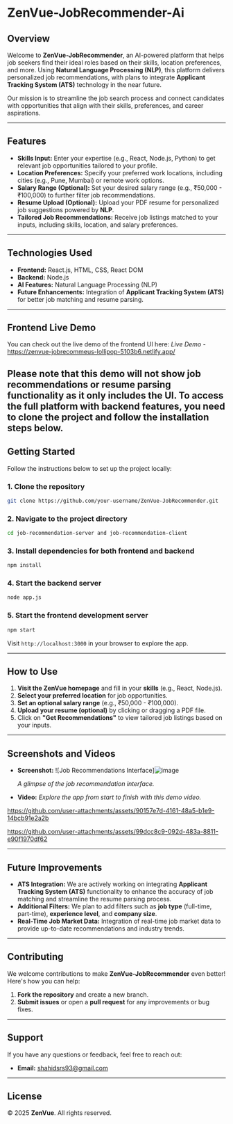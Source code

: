 # ZenVue-JobRecommender-Ai

## Overview
Welcome to **ZenVue-JobRecommender**, an AI-powered platform that helps job seekers find their ideal roles based on their skills, location preferences, and more. Using **Natural Language Processing (NLP)**, this platform delivers personalized job recommendations, with plans to integrate **Applicant Tracking System (ATS)** technology in the near future.

Our mission is to streamline the job search process and connect candidates with opportunities that align with their skills, preferences, and career aspirations.

---

## Features

- **Skills Input:** Enter your expertise (e.g., React, Node.js, Python) to get relevant job opportunities tailored to your profile.
- **Location Preferences:** Specify your preferred work locations, including cities (e.g., Pune, Mumbai) or remote work options.
- **Salary Range (Optional):** Set your desired salary range (e.g., ₹50,000 - ₹100,000) to further filter job recommendations.
- **Resume Upload (Optional):** Upload your PDF resume for personalized job suggestions powered by **NLP**.
- **Tailored Job Recommendations:** Receive job listings matched to your inputs, including skills, location, and salary preferences.

---

## Technologies Used

- **Frontend:** React.js, HTML, CSS, React DOM
- **Backend:** Node.js
- **AI Features:** Natural Language Processing (NLP)
- **Future Enhancements:** Integration of **Applicant Tracking System (ATS)** for better job matching and resume parsing.

---
## Frontend Live Demo
You can check out the live demo of the frontend UI here:
_Live Demo_ - https://zenvue-jobrecommeus-lollipop-5103b6.netlify.app/

**Please note that this demo will not show job recommendations or resume parsing functionality as it only includes the UI. To access the full platform with backend features, you need to clone the project and follow the installation steps below.**
---

## Getting Started

Follow the instructions below to set up the project locally:

### 1. Clone the repository
```bash
git clone https://github.com/your-username/ZenVue-JobRecommender.git
```

### 2. Navigate to the project directory
```bash
cd job-recommendation-server and job-recommendation-client
```

### 3. Install dependencies for both frontend and backend
```bash
npm install
```

### 4. Start the backend server
```bash
node app.js
```

### 5. Start the frontend development server
```bash
npm start
```

Visit `http://localhost:3000` in your browser to explore the app.

---

## How to Use

1. **Visit the ZenVue homepage** and fill in your **skills** (e.g., React, Node.js).
2. **Select your preferred location** for job opportunities.
3. **Set an optional salary range** (e.g., ₹50,000 - ₹100,000).
4. **Upload your resume (optional)** by clicking or dragging a PDF file.
5. Click on **"Get Recommendations"** to view tailored job listings based on your inputs.

---

## Screenshots and Videos

- **Screenshot:** ![Job Recommendations Interface]![image](https://github.com/user-attachments/assets/a099d22a-f524-4065-a0d3-302195b170af)
  
  _A glimpse of the job recommendation interface._

- **Video:**
  _Explore the app from start to finish with this demo video._


https://github.com/user-attachments/assets/90157e7d-4161-48a5-b1e9-14bcb91e2a2b


https://github.com/user-attachments/assets/99dcc8c9-092d-483a-8811-e90f1970df62


---

## Future Improvements

- **ATS Integration:** We are actively working on integrating **Applicant Tracking System (ATS)** functionality to enhance the accuracy of job matching and streamline the resume parsing process.
- **Additional Filters:** We plan to add filters such as **job type** (full-time, part-time), **experience level**, and **company size**.
- **Real-Time Job Market Data:** Integration of real-time job market data to provide up-to-date recommendations and industry trends.

---

## Contributing

We welcome contributions to make **ZenVue-JobRecommender** even better! Here's how you can help:

1. **Fork the repository** and create a new branch.
2. **Submit issues** or open a **pull request** for any improvements or bug fixes.

---

## Support

If you have any questions or feedback, feel free to reach out:

- **Email:** shahidsrs93@gmail.com


---

## License

© 2025 **ZenVue**. All rights reserved.
